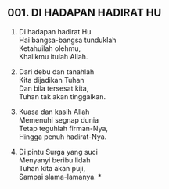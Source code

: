 ## 001. DI HADAPAN HADIRAT HU

1. Di hadapan hadirat Hu  
Hai bangsa-bangsa tunduklah  
Ketahuilah olehmu,  
Khalikmu itulah Allah.  

2. Dari debu dan tanahlah  
Kita dijadikan Tuhan  
Dan bila tersesat kita,  
Tuhan tak akan tinggalkan.  

3. Kuasa dan kasih Allah  
Memenuhi segnap dunia  
Tetap teguhlah firman-Nya,  
Hingga penuh hadirat-Nya.  

4. Di pintu Surga yang suci  
Menyanyi beribu lidah  
Tuhan kita akan puji,  
Sampai slama-lamanya. *  
